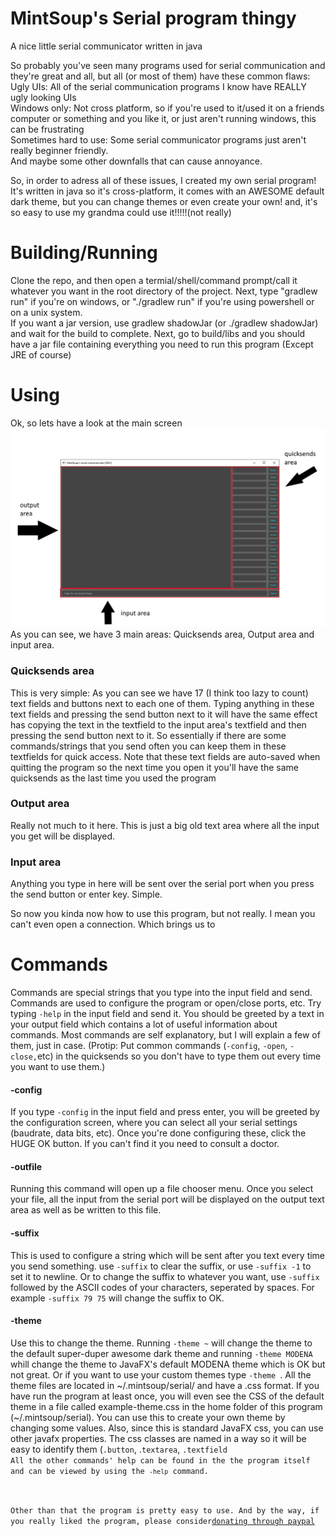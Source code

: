 # MintSoup's Serial program thingy
A nice little serial communicator written in java
<p>
So probably you've seen many programs used for serial communication and they're great and all, but all (or most of them) have these common flaws:
<br>Ugly UIs: All of the serial communication programs I know have REALLY ugly looking UIs
<br>Windows only: Not cross platform, so if you're used to it/used it on a friends computer or something and you like it, or just aren't running windows, this can be frustrating
<br>Sometimes hard to use: Some serial communicator programs just aren't really beginner friendly.
<br>And maybe some other downfalls that can cause annoyance.
</p>
<p>So, in order to adress all of these issues, I created my own serial program! It's written in java so it's cross-platform, it comes with an AWESOME default dark theme, but you can change themes or even create your own!
and, it's so easy to use my grandma could use it!!!!!(not really)<br>

# Building/Running
Clone the repo, and then open a termial/shell/command prompt/call it whatever you want in the root directory of the project. Next, type "gradlew run" if you're on windows, or "./gradlew run" if you're using powershell or on a unix system.
<br> If you want a jar version, use gradlew shadowJar (or ./gradlew shadowJar) and wait for the build to complete. Next, go to build/libs and you should have a jar file containing everything you need to run this program (Except JRE of course)<br>
<p>

# Using
<p>
Ok, so lets have a look at the main screen<br>
<img src=https://github.com/MintSoup/Serial/blob/master/main.PNG?raw=true><br>
As you can see, we have 3 main areas: Quicksends area, Output area and input area.
<br><p>
<h3> Quicksends area</h3>
This is very simple: As you can see we have 17 (I think too lazy to count) text fields and buttons next to each one of them. Typing
anything in these text fields and pressing the send button next to it will have the same effect has copying the text in the textfield to the input area's textfield and then pressing the send button next to it. So essentially if there are some commands/strings that you send often you can keep them in these textfields for quick access. Note that these text fields are auto-saved when quitting the program so the next time you open it you'll have the same quicksends as the last time you used the program
</p>
<p>
<h3> Output area</h3>
Really not much to it here. This is just a big old text area where all the input you get will be displayed.
</p>
<p>
<h3>Input area</h3>
Anything you type in here will be sent over the serial port when you press the send button or enter key. Simple.
</p>
So now you kinda now how to use this program, but not really. I mean you can't even open a connection. Which brings us to 

# Commands
<p> Commands are special strings that you type into the input field and send. Commands are used to configure the program or open/close ports, etc. Try typing <code>-help</code> in the input field and send it. You should be greeted by a text in your output field which contains a lot of useful information about commands. Most commands are self explanatory, but I will explain a few of them, just in case. (Protip: Put common commands (<code>-config</code>, <code>-open</code>, <code>-close,</code>etc) in the quicksends so you don't have to type them out every time you want to use them.)</p>
 
 <h4>-config</h4>
 If you type <code>-config</code> in the input field and press enter, you will be greeted by the configuration screen, where you can select all your serial settings (baudrate, data bits, etc). Once you're done configuring these, click the HUGE OK button. If you can't find it you need to consult a doctor.
 
 <h4>-outfile</h4>
 Running this command will open up a file chooser menu. Once you select your file, all the input from the serial port will be displayed on the output text area as well as be written to this file.
 
<h4>-suffix</h4>
This is used to configure a string which will be sent after you text every time you send something. use <code>-suffix</code> to clear the suffix, or use <code>-suffix -1</code> to set it to newline. Or to change the suffix to whatever you want, use <code>-suffix</code> followed by the ASCII codes of your characters, seperated by spaces. For example <code>-suffix 79 75</code> will change the suffix to OK.

<h4>-theme</h4>
Use this to change the theme. Running <code>-theme ~</code> will change the theme to the default super-duper awesome dark theme and running <code>-theme MODENA</code> whill change the theme to JavaFX's default MODENA theme which is OK but not great. Or if you want to use your custom themes type <code>-theme <ThemeName></code>. All the theme files are located in ~/.mintsoup/serial/ and have a .css format. If you have run the program at least once, you will even see the CSS of the default theme in a file called example-theme.css in the home folder of this program (~/.mintsoup/serial). You can use this to create your own theme by changing some values. Also, since this is standard JavaFX css, you can use other javafx properties. The css classes are named in a way so it will be easy to identify them (<code>.button</code>, .<code>textarea</code>, <code>.textfield</code, etc). Once you're done creating your theme, save it under a different filename or save it under the default filename and then rename it. NEVER use the default example-theme.css filename because this is overwritten every time the program starts, so every time you use the program this file will get reset, meaning if you had a theme in there it would be gone. Don't want that.
<p>
All the other commands' help can be found in the the program itself and can be viewed by using the <code>-help</code> command.
 </p>
Other than that the program is pretty easy to use. And by the way, if you really liked the program, please consider<a href="http://paypal.me/mintsoup">donating through paypal</a>
